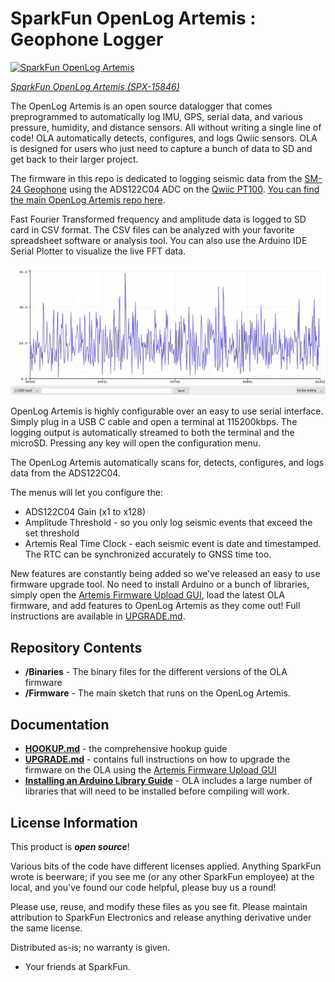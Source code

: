 SparkFun OpenLog Artemis : Geophone Logger
===========================================================

[![SparkFun OpenLog Artemis](https://cdn.sparkfun.com//assets/parts/1/4/4/8/0/15846-OpenLog_Artemis-01.jpg)](https://www.sparkfun.com/products/15846)

[*SparkFun OpenLog Artemis (SPX-15846)*](https://www.sparkfun.com/products/15846)

The OpenLog Artemis is an open source datalogger that comes preprogrammed to automatically log IMU, GPS, serial data, and various pressure, humidity, and distance sensors. All without writing a single line of code! OLA automatically detects, configures, and logs Qwiic sensors. OLA is designed for users who just need to capture a bunch of data to SD and get back to their larger project.

The firmware in this repo is dedicated to logging seismic data from the [SM-24 Geophone](https://www.sparkfun.com/products/11744)
using the ADS122C04 ADC on the [Qwiic PT100](https://www.sparkfun.com/products/16770). [You can find the main OpenLog Artemis repo here](https://github.com/sparkfun/OpenLog_Artemis).

Fast Fourier Transformed frequency and amplitude data is logged to SD card in CSV format. The CSV files can be analyzed with your favorite spreadsheet software or analysis tool.
You can also use the Arduino IDE Serial Plotter to visualize the live FFT data.

![SerialPlotter.gif](img/SerialPlotter.gif)

OpenLog Artemis is highly configurable over an easy to use serial interface. Simply plug in a USB C cable and open a terminal at 115200kbps. The logging output is automatically streamed to both the terminal and the microSD. Pressing any key will open the configuration menu.

The OpenLog Artemis automatically scans for, detects, configures, and logs data from the ADS122C04.

The menus will let you configure the:

* ADS122C04 Gain (x1 to x128)
* Amplitude Threshold - so you only log seismic events that exceed the set threshold
* Artemis Real Time Clock - each seismic event is date and timestamped. The RTC can be synchronized accurately to GNSS time too.

New features are constantly being added so we’ve released an easy to use firmware upgrade tool. No need to install Arduino or a bunch of libraries, simply open the [Artemis Firmware Upload GUI](https://github.com/sparkfun/Artemis-Firmware-Upload-GUI), load the latest OLA firmware, and add features to OpenLog Artemis as they come out! Full instructions are available in [UPGRADE.md](UPGRADE.md).

Repository Contents
-------------------

* **/Binaries** - The binary files for the different versions of the OLA firmware
* **/Firmware** - The main sketch that runs on the OpenLog Artemis.

Documentation
--------------

* **[HOOKUP.md](HOOKUP.md)** - the comprehensive hookup guide
* **[UPGRADE.md](UPGRADE.md)** - contains full instructions on how to upgrade the firmware on the OLA using the [Artemis Firmware Upload GUI](https://github.com/sparkfun/Artemis-Firmware-Upload-GUI)
* **[Installing an Arduino Library Guide](https://learn.sparkfun.com/tutorials/installing-an-arduino-library)** - OLA includes a large number of libraries that will need to be installed before compiling will work.

License Information
-------------------

This product is _**open source**_!

Various bits of the code have different licenses applied. Anything SparkFun wrote is beerware; if you see me (or any other SparkFun employee) at the local, and you've found our code helpful, please buy us a round!

Please use, reuse, and modify these files as you see fit. Please maintain attribution to SparkFun Electronics and release anything derivative under the same license.

Distributed as-is; no warranty is given.

- Your friends at SparkFun.
